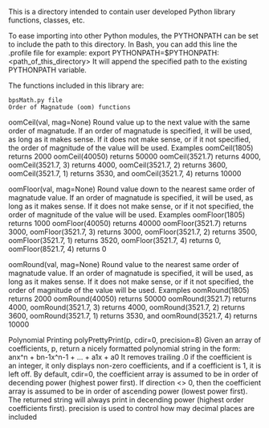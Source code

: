 This is a directory intended to contain user developed Python library
functions, classes, etc.

To ease importing into other Python modules, the PYTHONPATH can be set
to include the path to this directory. In Bash, you can add
this line the .profile file for example:
export PYTHONPATH=$PYTHONPATH:<path_of_this_directory>
It will append the specified path to the existing PYTHONPATH variable.

The functions included in this library are:

    bpsMath.py file
    Order of Magnatude (oom) functions

oomCeil(val, mag=None)
    Round value up to the next value with the same order of magnatude.
    If an order of magnatude is specified, it will be used, as long as it makes
    sense.  If it does not make sense, or if it not specified, the order 
    of magnitude of the value will be used. 
    Examples
    oomCeil(1805) returns 2000
    oomCeil(40050) returns 50000
    oomCeil(3521.7) returns 4000, oomCeil(3521.7, 3) returns 4000,
    oomCeil(3521.7, 2) returns 3600, oomCeil(3521.7, 1) returns 3530,
    and oomCeil(3521.7, 4) returns 10000 

oomFloor(val, mag=None)
    Round value down to the nearest same order of magnatude value.
    If an order of magnatude is specified, it will be used, as long as it makes
    sense.  If it does not make sense, or if it not specified, the order 
    of magnitude of the value will be used. 
    Examples
    oomFloor(1805) returns 1000
    oomFloor(40050) returns 40000
    oomFloor(3521.7) returns 3000, oomFloor(3521.7, 3) returns 3000,
    oomFloor(3521.7, 2) returns 3500, oomFloor(3521.7, 1) returns 3520,
    oomFloor(3521.7, 4) returns 0, oomFloor(8521.7, 4) returns 0

oomRound(val, mag=None)
    Round value to the nearest same order of magnatude value.
    If an order of magnatude is specified, it will be used, as long as it makes
    sense.  If it does not make sense, or if it not specified, the order 
    of magnitude of the value will be used. 
    Examples
    oomRound(1805) returns 2000
    oomRound(40050) returns 50000
    oomRound(3521.7) returns 4000, oomRound(3521.7, 3) returns 4000,
    oomRound(3521.7, 2) returns 3600, oomRound(3521.7, 1) returns 3530,
    and oomRound(3521.7, 4) returns 10000 


Polynomial Printing
polyPrettyPrint(p, cdir=0, precision=8)
    Given an array of coefficients, p, return a nicely formatted 
    polynomial string in the form:
          anx^n + bn-1x^n-1 + ... + a1x + a0
    It removes trailing .0 if the coefficient is an integer,
    it only displays non-zero coefficients, 
    and if a coefficient is 1, it is left off.
    By default, cdir=0, the coefficient array is assumed to be in order
    of decending power (highest power first). If direction <> 0, then 
    the coefficient array is assumed to be in order of ascending power (lowest
    power first).
    The returned string will always print in decending power (highest order
    coefficients first).
    precision is used to control how may decimal places are included

